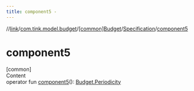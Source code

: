 ```yaml
---
title: component5 -
---
```

//[link](../../../index.md)/[com.tink.model.budget](../../index.md)/[[common]Budget](../index.md)/[Specification](index.md)/[component5](component5.md)



# component5  
[common]  
Content  
operator fun [component5](component5.md)(): [Budget.Periodicity](../-periodicity/index.md)  



